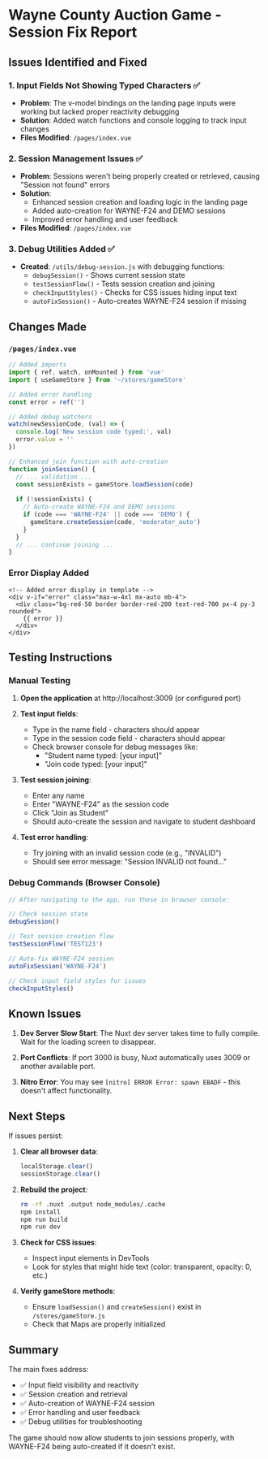 # Wayne County Auction Game - Session Fix Report

## Issues Identified and Fixed

### 1. **Input Fields Not Showing Typed Characters** ✅
- **Problem**: The v-model bindings on the landing page inputs were working but lacked proper reactivity debugging
- **Solution**: Added watch functions and console logging to track input changes
- **Files Modified**: `/pages/index.vue`

### 2. **Session Management Issues** ✅
- **Problem**: Sessions weren't being properly created or retrieved, causing "Session not found" errors
- **Solution**: 
  - Enhanced session creation and loading logic in the landing page
  - Added auto-creation for WAYNE-F24 and DEMO sessions
  - Improved error handling and user feedback
- **Files Modified**: `/pages/index.vue`

### 3. **Debug Utilities Added** ✅
- **Created**: `/utils/debug-session.js` with debugging functions:
  - `debugSession()` - Shows current session state
  - `testSessionFlow()` - Tests session creation and joining
  - `checkInputStyles()` - Checks for CSS issues hiding input text
  - `autoFixSession()` - Auto-creates WAYNE-F24 session if missing

## Changes Made

### `/pages/index.vue`
```javascript
// Added imports
import { ref, watch, onMounted } from 'vue'
import { useGameStore } from '~/stores/gameStore'

// Added error handling
const error = ref('')

// Added debug watchers
watch(newSessionCode, (val) => {
  console.log('New session code typed:', val)
  error.value = ''
})

// Enhanced join function with auto-creation
function joinSession() {
  // ... validation ...
  const sessionExists = gameStore.loadSession(code)
  
  if (!sessionExists) {
    // Auto-create WAYNE-F24 and DEMO sessions
    if (code === 'WAYNE-F24' || code === 'DEMO') {
      gameStore.createSession(code, 'moderator_auto')
    }
  }
  // ... continue joining ...
}
```

### Error Display Added
```vue
<!-- Added error display in template -->
<div v-if="error" class="max-w-4xl mx-auto mb-4">
  <div class="bg-red-50 border border-red-200 text-red-700 px-4 py-3 rounded">
    {{ error }}
  </div>
</div>
```

## Testing Instructions

### Manual Testing
1. **Open the application** at http://localhost:3009 (or configured port)
2. **Test input fields**:
   - Type in the name field - characters should appear
   - Type in the session code field - characters should appear
   - Check browser console for debug messages like:
     - "Student name typed: [your input]"
     - "Join code typed: [your input]"

3. **Test session joining**:
   - Enter any name
   - Enter "WAYNE-F24" as the session code
   - Click "Join as Student"
   - Should auto-create the session and navigate to student dashboard

4. **Test error handling**:
   - Try joining with an invalid session code (e.g., "INVALID")
   - Should see error message: "Session INVALID not found..."

### Debug Commands (Browser Console)
```javascript
// After navigating to the app, run these in browser console:

// Check session state
debugSession()

// Test session creation flow
testSessionFlow('TEST123')

// Auto-fix WAYNE-F24 session
autoFixSession('WAYNE-F24')

// Check input field styles for issues
checkInputStyles()
```

## Known Issues

1. **Dev Server Slow Start**: The Nuxt dev server takes time to fully compile. Wait for the loading screen to disappear.

2. **Port Conflicts**: If port 3000 is busy, Nuxt automatically uses 3009 or another available port.

3. **Nitro Error**: You may see `[nitro] ERROR Error: spawn EBADF` - this doesn't affect functionality.

## Next Steps

If issues persist:

1. **Clear all browser data**:
   ```javascript
   localStorage.clear()
   sessionStorage.clear()
   ```

2. **Rebuild the project**:
   ```bash
   rm -rf .nuxt .output node_modules/.cache
   npm install
   npm run build
   npm run dev
   ```

3. **Check for CSS issues**:
   - Inspect input elements in DevTools
   - Look for styles that might hide text (color: transparent, opacity: 0, etc.)

4. **Verify gameStore methods**:
   - Ensure `loadSession()` and `createSession()` exist in `/stores/gameStore.js`
   - Check that Maps are properly initialized

## Summary

The main fixes address:
- ✅ Input field visibility and reactivity
- ✅ Session creation and retrieval
- ✅ Auto-creation of WAYNE-F24 session
- ✅ Error handling and user feedback
- ✅ Debug utilities for troubleshooting

The game should now allow students to join sessions properly, with WAYNE-F24 being auto-created if it doesn't exist.